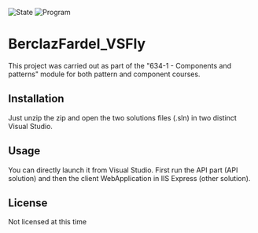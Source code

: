 ![State](https://img.shields.io/badge/state-development-important)
![Program](https://img.shields.io/badge/program-Visual%20Studio-blueviolet)

# BerclazFardel_VSFly

This project was carried out as part of the "634-1 - Components and patterns" module for both pattern and component courses.

## Installation

Just unzip the zip and open the two solutions files (.sln) in two distinct Visual Studio.

## Usage

You can directly launch it from Visual Studio. First run the API part (API solution) and then the client WebApplication in IIS Express (other solution).

## License
Not licensed at this time
